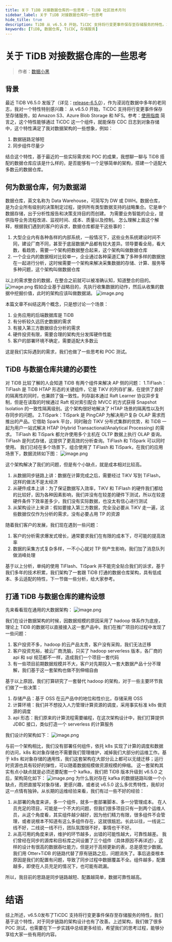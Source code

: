```yaml
---
title: 关于 TiDB 对接数据仓库的一些思考 - TiDB 社区技术月刊
sidebar_label: 关于 TiDB 对接数据仓库的一些思考
hide_title: true
description: TiDB 从 v6.5.0 开始，TiCDC 支持将行变更事件保存至存储服务的特性。本文将基于最近的一些实际需求和 POC 的成果，聊一聊与 TiDB 搭配的数据仓库应该是什么样的，是否能够有一个足够简单的架构，搭建一个适配大多数云的数据仓库。
keywords: [TiDB, 数据仓库, TiCDC, 存储服务]
---
```


# 关于 TiDB 对接数据仓库的一些思考

> 作者：[数据小黑](https://tidb.net/u/%E6%95%B0%E6%8D%AE%E5%B0%8F%E9%BB%91/answer)

## 背景

最近 TiDB V6.5.0 发版了（详见：[release-6.5.0](https://docs.pingcap.com/zh/tidb/stable/release-6.5.0)），作为浸润在数据中多年的老同志，我对一个特性特别感兴趣：
从 v6.5.0 开始，TiCDC 支持将行变更事件保存至存储服务，如 Amazon S3、Azure Blob Storage 和 NFS。参考：[使用指南](https://docs.pingcap.com/zh/tidb/stable/ticdc-sink-to-cloud-storage)
简言之，这个特性能够通过 TiCDC 这一个组件，就能保存 CDC 日志到对象存储中，这个特性满足了我对数据架构的一些想象，例如：

1. 数据链路足够短
2. 同步组件尽量少

结合这个特性，基于最近的一些实际需求和 POC 的成果，我想聊一聊与 TiDB 搭配的数据仓库应该是什么样的，是否能够有一个足够简单的架构，搭建一个适配大多数云的数据仓库。

## 何为数据仓库，何为数据湖

数据仓库，英文名称为 Data Warehouse，可简写为 DW 或 DWH。数据仓库，是为企业所有级别的决策制定过程，提供所有类型数据支持的战略集合。它是单个数据存储，出于分析性报告和决策支持目的而创建。 为需要业务智能的企业，提供指导业务流程改进、监视时间、成本、质量以及控制。
怎么理解上面这个解释，根据我们遇到的客户的诉求，数据仓库都是干这些事的：

1. 大型企业内有各种各样的内部系统，一般情况下，这些业务系统建设时间不同，建设厂商不同，甚至于底层数据产品都有较大差异。领导要看全局，看大数，看趋势，需要一个架构把数据整合起来，这个架构叫做数据仓库
2. 一个企业内的数据相对比较单一，企业通过各种渠道汇集了多种多样的数据放在一起进行分析，这时候需要一个架构来解决采集数据的存储、计算、服务等多种问题，这个架构叫做数据仓库

以上的需求整合的数据，在整合之前就可以被准确认知，知道整合的目的。
![image.png](https://tidb-blog.oss-cn-beijing.aliyuncs.com/media/image-1672738294735.png)
假如企业基于战略目的，先执行收集数据的动作，然后从收集的数据中挖掘价值，此时的架构应该叫做数据湖。
![image.png](https://tidb-blog.oss-cn-beijing.aliyuncs.com/media/image-1672738304097.png)

本篇文章不纠结这两个概念，只是想讨论一个场景：

1. 业务应用的后端数据库是 TiDB
2. 有分析较久远历史数据的需求
3. 有接入第三方数据综合分析的需求
4. 硬件投资有限，需要合理的架构充分发挥硬件性能
5. 客户的部署环境不确定，需要适配大多数云

这是我们实际遇到的需求，我们也做了一些思考和 POC 测试。

## TiDB 与数据仓库共建的必要性

对 TiDB 比较了解的人会知道 TiDB 有两个组件来解决 AP 侧的问题：
1.TiFlash：TiFlash 是 TiDB HTAP 形态的关键组件，它是 TiKV 的列存扩展，在提供了良好的隔离性的同时，也兼顾了强一致性。列存副本通过 Raft Learner 协议异步复制，但是在读取的时候通过 Raft 校对索引配合 MVCC 的方式获得 Snapshot Isolation 的一致性隔离级别。这个架构很好地解决了 HTAP 场景的隔离性以及列存同步的问题。
2.TiSpark：TiSpark 是 PingCAP 为解决用户复杂 OLAP 需求而推出的产品。它借助 Spark 平台，同时融合 TiKV 分布式集群的优势，和 TiDB 一起为用户一站式解决 HTAP (Hybrid Transactional/Analytical Processing) 的需求。
TiFlash 和 TiSpark 都允许使用多个主机在 OLTP 数据上执行 OLAP 查询。TiFlash 是列式存储，这提供了更高效的分析查询。TiFlash 和 TiSpark 可以同时使用。
我们已经在多个场景下，组合使用了 TiFlash 和 TiSpark，在我们的应用场景下，数据流转如下图：
![image.png](https://tidb-blog.oss-cn-beijing.aliyuncs.com/media/image-1672738317216.png)

这个架构解决了我们的问题，但是有个小缺点，就是成本相对比较高。

1. 从数据同步链路上讲：数据在计算完成之后，需要经过 TiKV 写到 TiFlash，这样的做法不是太经济
2. 从硬件成本上讲：为了保证数据写入效率，TiKV 和 TiFlash 的硬件我们都给的比较好，因为各种因素影响，我们并没有在较差的硬件下测试，所以在较差硬件条件下效率差多少，我们没有实际数据，也没太有信心进行测试
3. 从架构设计上来讲：假如要接入第三方数据，完全没必要从 TiKV 走一遍，这些数据仅仅作为分析的需求，没有必要占用 TP 的资源

随着我们客户的发展，我们现在遇到一些问题：

1. 客户的分析需求爆发式增长，通常要求我们在有限的成本下，尽可能的提高效率
2. 数据的采集方式复杂多样，一不小心就对 TP 侧产生影响，我们加了消息队列做消峰处理

基于以上分析，单纯的使用 TiFlash、TiSpark 并不能完全贴合我们的诉求，基于我们多年的技术积累，我们架构了一套跟 TiDB 打通的数据仓库架构，具有低成本、多云适配的特性，下一节做一些分析，给大家参考。

## 打通 TiDB 与数据仓库的建构设想

先来看看现在通用的大数据架构：
![image.png](https://tidb-blog.oss-cn-beijing.aliyuncs.com/media/image-1672738333036.png)

我们在设计数据架构的时候，因数据规模的原因采用了 hadoop 体系作为底座，理论上 TiDB 的数据可以直接接入这一套产品中。我们在推广项目的过程中发现了一些问题：

1. 客户投资不多，hadoop 的云产品太贵，客户没有采购，我们无法迁移
2. 客户投资充裕，被云厂商洗脑，只买了 hadoop serverless 版本，各厂商的 api 和 sql 规范都不一样，造成我们一个项目一套代码
3. 有一些项目前期数据规模并不大，客户对先期投入一套大数据产品十分不理解，我们基于这一套架构也做不到伸缩自由

基于以上原因，我们打算研究了一套替代 hadoop 的架构，对于一些主要环节我们做了一些决策：

1. 存储产品：基于 OSS 在云产品中的地位和性价比，存储采用 OSS
2. 计算环境：我们并不想投入人力管理计算资源的调度，采用事实标准 k8s 做资源的调度
3. api 形态：我们原来的计算流程需要编程，在这次架构设计中，我们打算提供 JDBC 接口，类似打造一个 serverless 的计算服务

我们设计的架构如下：
![image.png](https://tidb-blog.oss-cn-beijing.aliyuncs.com/media/image-1672738343089.png)

与前一个架构相比，我们没有部署任何组件，依托 k8s 实现了计算的调度和数据的访问，k8s 和对象存储也不需要我们管理维护，减掉我们大部分的运维工作。基于 k8s 和对象存储的通用性，我们这套架构在大部分云上都可以无缝迁移；运行时资源也具有较好的弹性，可以随着数据规模做资源规模的伸缩。
这一套架构其实有点小缺点就是必须还要配套一个 kafka，我们把 TiDB 版本升级到 v6.5.0 之后，架构简化如下：
![image.png](https://tidb-blog.oss-cn-beijing.aliyuncs.com/media/image-1672738368285.png)
为什么我对存在 kafka 的数据链路叫做一个小缺点，而把直接写对象存储，更感兴趣，或者说 v6.5.0 这么多优秀特性，我却对这一点情有独钟。从长期的运维经验来看，我们有过一些不好的经验：

1. 从部署的角度来讲，多一个组件，就多一套部署脚本、多一分管理成本。
   在人员充足的项目，可能是一个不大的问题，但我们很多项目只有一到两个运维人员，从这个角度看，其实组件越少越好，因为他们精力有限，很多组件不会管理，或者说根本不知道有这么多组件存在，这就很尴尬。长此以往，一线说二线不好，二线说一线不行，团队氛围很不好，事情也干不好。
2. 从高可用的角度来讲，维护的环节越多，出错的可能性越大，可靠性越差。
   我们曾经在同步的源库和目标库之间设置了三个组件（具体原因不再详述），这样的设计有很高的数据吞吐能力，但是对于高频更新的表，总是感觉少数据。我们用 Otter+TiDB 的链路代替了原有链路之后，问题消失了。事后追查根本原因是我们的配置有问题，导致了同步过程中数据覆盖不全。组件越多，配置越多，即使在人员充足的情况下，也可能有疏漏。

所以，我目前的思路是同步链路越短、配置越简单，数据可靠性越高。

# 结语

综上所述，v6.5.0发布了TiCDC 支持将行变更事件保存至存储服务的特性，我们基于这个特性，对于同步链路的架构设计也有了改善。上述架构，我们做了很多 POC 测试，也需要在下一步实践中总结更多经验，希望我们的思考过程，能够分享给大家一些有用的内容。
